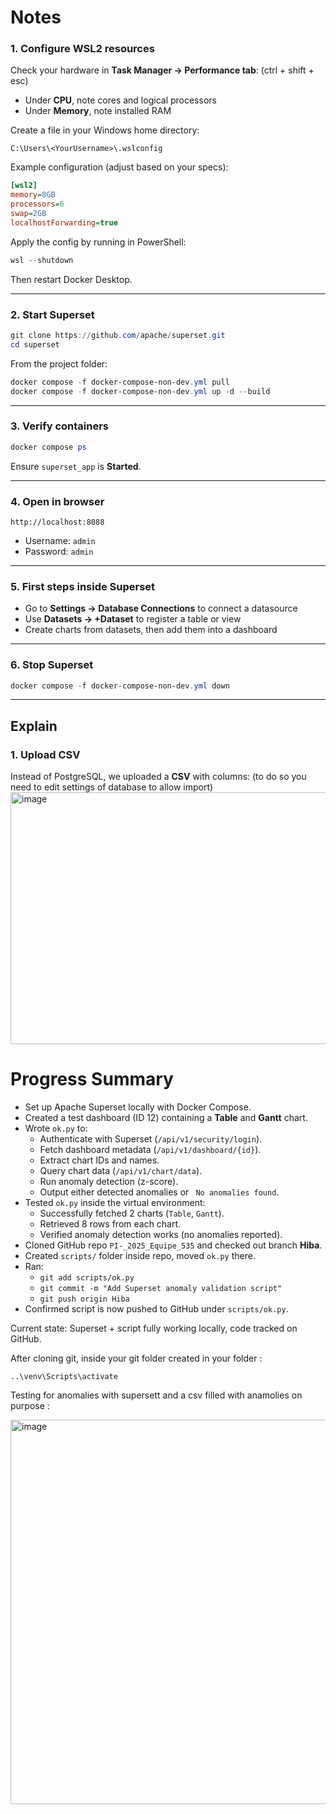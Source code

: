 # Notes


### 1. Configure WSL2 resources
Check your hardware in **Task Manager → Performance tab**: (ctrl + shift + esc)
- Under **CPU**, note cores and logical processors
- Under **Memory**, note installed RAM

Create a file in your Windows home directory:

`C:\Users\<YourUsername>\.wslconfig`

Example configuration (adjust based on your specs):

```ini
[wsl2]
memory=8GB
processors=6
swap=2GB
localhostForwarding=true
```

Apply the config by running in PowerShell:

```powershell
wsl --shutdown
```

Then restart Docker Desktop.

---

### 2. Start Superset

```powershell
git clone https://github.com/apache/superset.git
cd superset
```

From the project folder:

```powershell
docker compose -f docker-compose-non-dev.yml pull
docker compose -f docker-compose-non-dev.yml up -d --build

```

---

### 3. Verify containers
```powershell
docker compose ps
```
Ensure `superset_app` is **Started**.

---

### 4. Open in browser
```
http://localhost:8088
```
- Username: `admin`  
- Password: `admin`

---

### 5. First steps inside Superset
- Go to **Settings → Database Connections** to connect a datasource  
- Use **Datasets → +Dataset** to register a table or view  
- Create charts from datasets, then add them into a dashboard  

---

### 6. Stop Superset
```powershell
docker compose -f docker-compose-non-dev.yml down
```

---

## Explain

### 1. Upload CSV
Instead of PostgreSQL, we uploaded a **CSV** with columns:
(to do so you need to edit settings of database to allow import)
<img width="523" height="403" alt="image" src="https://github.com/user-attachments/assets/8b419800-eafc-408b-af41-fd878129efc3" />


# Progress Summary

- Set up Apache Superset locally with Docker Compose.  
- Created a test dashboard (ID 12) containing a **Table** and **Gantt** chart.  
- Wrote `ok.py` to:
  - Authenticate with Superset (`/api/v1/security/login`).
  - Fetch dashboard metadata (`/api/v1/dashboard/{id}`).
  - Extract chart IDs and names.
  - Query chart data (`/api/v1/chart/data`).
  - Run anomaly detection (z-score).
  - Output either detected anomalies or ` No anomalies found`.  
- Tested `ok.py` inside the virtual environment:
  - Successfully fetched 2 charts (`Table`, `Gantt`).
  - Retrieved 8 rows from each chart.
  - Verified anomaly detection works (no anomalies reported).  
- Cloned GitHub repo `PI-_2025_Equipe_535` and checked out branch **Hiba**.  
- Created `scripts/` folder inside repo, moved `ok.py` there.  
- Ran:
  - `git add scripts/ok.py`
  - `git commit -m "Add Superset anomaly validation script"`
  - `git push origin Hiba`  
- Confirmed script is now pushed to GitHub under `scripts/ok.py`.  

Current state: Superset + script fully working locally, code tracked on GitHub.

After cloning git, inside your git folder created in your folder : 

```
..\venv\Scripts\activate
```


Testing for anomalies with supersett and a csv filled with anamolies on purpose :

<img width="1464" height="615" alt="image" src="https://github.com/user-attachments/assets/3fbda885-9aa9-4912-9bb2-671130e1ac9d" />






